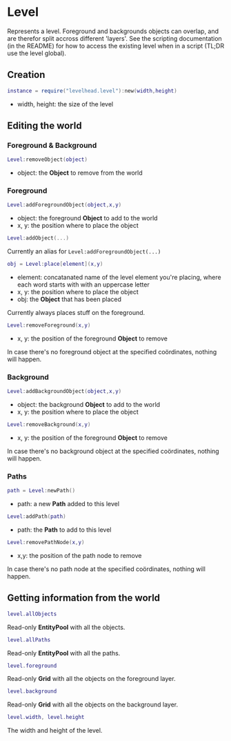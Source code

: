 # Level

Represents a level.
Foreground and backgrounds objects can overlap, and are therefor split accross different 'layers'.
See the scripting documentation (in the README) for how to access the existing level when in a script
(TL;DR use the level global).

## Creation

```Lua
instance = require("levelhead.level"):new(width,height)
```
- width, height: the size of the level

## Editing the world

### Foreground & Background

```Lua
Level:removeObject(object)
```
- object: the __Object__ to remove from the world

### Foreground

```Lua
Level:addForegroundObject(object,x,y)
```
- object: the foreground __Object__ to add to the world
- x, y: the position where to place the object

```Lua
Level:addObject(...)
```
Currently an alias for `Level:addForegroundObject(...)`

```Lua
obj = Level:place[element](x,y)
```
- element: concatanated name of the level element you're placing, where each word starts with with an uppercase letter
- x, y: the position where to place the object
- obj: the __Object__ that has been placed

Currently always places stuff on the foreground.

```Lua
Level:removeForeground(x,y)
```
- x, y: the position of the foreground __Object__ to remove

In case there's no foreground object at the specified coördinates, nothing will happen.

### Background

```Lua
Level:addBackgroundObject(object,x,y)
```
- object: the background __Object__ to add to the world
- x, y: the position where to place the object

```Lua
Level:removeBackground(x,y)
```
- x, y: the position of the foreground __Object__ to remove

In case there's no background object at the specified coördinates, nothing will happen.

### Paths

```Lua
path = Level:newPath()
```
- path: a new __Path__ added to this level

```Lua
Level:addPath(path)
```
- path: the __Path__ to add to this level

```Lua
Level:removePathNode(x,y)
```
- x,y: the position of the path node to remove

In case there's no path node at the specified coördinates, nothing will happen.


## Getting information from the world

```Lua
level.allObjects
```
Read-only __EntityPool__ with all the objects.

```Lua
level.allPaths
```
Read-only __EntityPool__ with all the paths.

```Lua
level.foreground
```
Read-only __Grid__ with all the objects on the foreground layer.

```Lua
level.background
```
Read-only __Grid__ with all the objects on the background layer.

```Lua
level.width, level.height
```
The width and height of the level.
